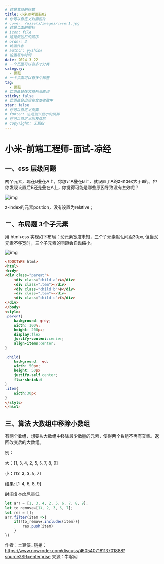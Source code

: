 ```yaml
---
# 这是文章的标题
title: 小米参考面经02
# 你可以自定义封面图片
# cover: /assets/images/cover1.jpg
# 这是页面的图标
# icon: file
# 这是侧边栏的顺序
# order: 3
# 设置作者
# author: yyshino
# 设置写作时间
date: 2024-3-22
# 一个页面可以有多个分类
category:
  - 面经
# 一个页面可以有多个标签
tag:
  - 面经
# 此页面会在文章列表置顶
sticky: false
# 此页面会出现在文章收藏中
star: false
# 你可以自定义页脚
# footer: 这是测试显示的页脚
# 你可以自定义版权信息
# copyright: 无版权
---
```




# 小米-前端工程师-面试-凉经

## 一、css 层级问题

两个元素，现在B叠在A上，你想让A叠在B上，就设置了A的z-index大于B的。但你发现设置后B还是叠在A上，你觉得可能是哪些原因导致没有生效呢？

![img](https://uploadfiles.nowcoder.com/images/20230301/249834249_1677660224065/D2B5CA33BD970F64A6301FA75AE2EB22)

z-index的元素position，没有设置为relative；

## 二、布局题 3个子元素

用 html+css 实现如下布局：父元素宽度未知，三个子元素默认间距30px, 但当父元素不够宽时，三个子元素的间距会自动缩小。

![img](https://uploadfiles.nowcoder.com/images/20230301/249834249_1677661940515/D2B5CA33BD970F64A6301FA75AE2EB22)

```html
<!DOCTYPE html>
<html>
<body>
<div class="parent">
    <div class="child a">A</div>
    <div class="item"></div>
    <div class="child b">B</div>
    <div class="item"></div>
    <div class="child c">C</div>
</div>
</body>
<style>
.parent{
    background: grey;
    width: 100%;
    height: 200px;
    display:flex;
    justify-content:center;
    align-items:center;
}

.child{
    background: red;
    width: 50px;
    height: 50px;
    justify-self:center;
    flex-shrink:0
}
.item{
	width:30px
}
</style>
</html>
```

## 三、算法 大数组中移除小数组

有两个数组，想要从大数组中移除最少数量的元素，使得两个数组不再有交集。返回改变后的大数组。

例：

大：[1, 3, 4, 2, 5, 6, 7, 8, 9]

小：[13, 2, 3, 5, 7]

结果:  [1, 4, 6, 8, 9]

时间复杂度尽量低

```js
let arr = [1, 3, 4, 2, 5, 6, 7, 8, 9];
let to_remove=[13, 2, 3, 5, 7];
let res = [];
arr.filter(item =>{
    if(!to_remove.includes(item)){
        res.push(item)
    }
})
```

作者：土豆侠_
链接：https://www.nowcoder.com/discuss/460540718113701888?sourceSSR=enterprise
来源：牛客网